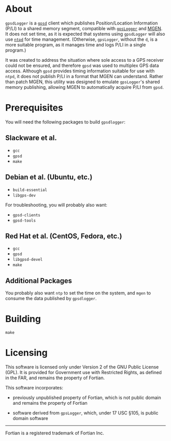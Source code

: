 # About

`gpsdLogger` is a [`gpsd`](https://gpsd.gitlab.io/gpsd/index.html) client which
publishes Position/Location Information (P/LI) to a shared memory segment,
compatible with
[`gpsLogger`](https://github.com/USNavalResearchLaboratory/gpsLogger) and
[MGEN](https://github.com/USNavalResearchLaboratory/mgen).  It does not set
time, as it is expected that systems using `gpsdLogger` will also use
[`ntpd`](http://ntp.org/downloads.html) for time management.  (Otherwise,
`gpsLogger`, without the `d`, is a more suitable program, as it manages time and
logs P/LI in a single program.)

It was created to address the situation where sole access to a GPS receiver
could not be ensured, and therefore `gpsd` was used to multiplex GPS data
access.  Although `gpsd` provides timing information suitable for use with
`ntpd`, it does not publish P/LI in a format that MGEN can understand.  Rather
than patch MGEN, this utility was designed to emulate `gpsLogger`'s shared
memory publishing, allowing MGEN to automatically acquire P/LI from `gpsd`.

# Prerequisites

You will need the following packages to build `gpsdlogger`:

## Slackware et al.

- `gcc`
- `gpsd`
- `make`

## Debian et al. (Ubuntu, etc.)

- `build-essential`
- `libgps-dev`

For troubleshooting, you will probably also want:

- `gpsd-clients`
- `gpsd-tools`

## Red Hat et al. (CentOS, Fedora, etc.)

- `gcc`
- `gpsd`
- `libgpsd-devel`
- `make`

## Additional Packages

You probably also want `ntp` to set the time on the system, and `mgen` to
consume the data published by `gpsdlogger`.

# Building

    make

# Licensing

This software is licensed only under Version 2 of the GNU Public License
(GPL).  It is provided for Government use with Restricted Rights, as defined
in the FAR, and remains the property of Fortian.

This software incorporates:

- previously unpublished property of Fortian, which is not public domain and
  remains the property of Fortian

- software derived from `gpsLogger`, which, under 17 USC &sect;105, is
  public domain software

---

Fortian is a registered trademark of Fortian Inc.
